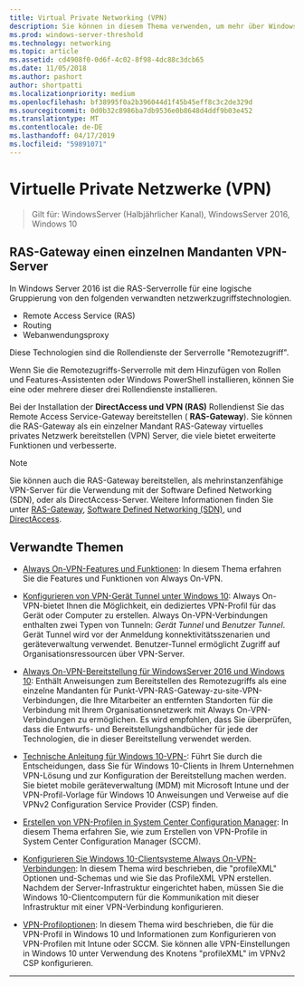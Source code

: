 ```yaml
---
title: Virtual Private Networking (VPN)
description: Sie können in diesem Thema verwenden, um mehr über Windows Server 2016 und Windows 10-VPN-Features und Funktionen erfahren.
ms.prod: windows-server-threshold
ms.technology: networking
ms.topic: article
ms.assetid: cd4908f0-0d6f-4c02-8f98-4dc88c3dcb65
ms.date: 11/05/2018
ms.author: pashort
author: shortpatti
ms.localizationpriority: medium
ms.openlocfilehash: bf38995f0a2b396044d1f45b45eff8c3c2de329d
ms.sourcegitcommit: 0d0b32c8986ba7db9536e0b8648d4ddf9b03e452
ms.translationtype: MT
ms.contentlocale: de-DE
ms.lasthandoff: 04/17/2019
ms.locfileid: "59891071"
---
```

# <a name="virtual-private-networking-vpn"></a>Virtuelle Private Netzwerke \(VPN\)

>Gilt für: WindowsServer (Halbjährlicher Kanal), WindowsServer 2016, Windows 10

## <a name="ras-gateway-as-a-single-tenant-vpn-server"></a>RAS-Gateway einen einzelnen Mandanten VPN-Server

In Windows Server 2016 ist die RAS-Serverrolle für eine logische Gruppierung von den folgenden verwandten netzwerkzugriffstechnologien.

- Remote Access Service (RAS)
- Routing
- Webanwendungsproxy

Diese Technologien sind die Rollendienste der Serverrolle "Remotezugriff".

Wenn Sie die Remotezugriffs-Serverrolle mit dem Hinzufügen von Rollen und Features-Assistenten oder Windows PowerShell installieren, können Sie eine oder mehrere dieser drei Rollendienste installieren.

Bei der Installation der **DirectAccess und VPN (RAS)** Rollendienst Sie das Remote Access Service-Gateway bereitstellen \( **RAS-Gateway**\). Sie können die RAS-Gateway als ein einzelner Mandant RAS-Gateway virtuelles privates Netzwerk bereitstellen \(VPN\) Server, die viele bietet erweiterte Funktionen und verbesserte.

>[!NOTE]
>Sie können auch die RAS-Gateway bereitstellen, als mehrinstanzenfähige VPN-Server für die Verwendung mit der Software Defined Networking \(SDN\), oder als DirectAccess-Server. Weitere Informationen finden Sie unter [RAS-Gateway](https://docs.microsoft.com/windows-server/remote/remote-access/ras-gateway/ras-gateway), [Software Defined Networking (SDN)](https://docs.microsoft.com/windows-server/networking/sdn/software-defined-networking), und [DirectAccess](https://docs.microsoft.com/windows-server/remote/remote-access/directaccess/directaccess).

## <a name="related-topics"></a>Verwandte Themen
- [Always On-VPN-Features und Funktionen](vpn-map-da.md): In diesem Thema erfahren Sie die Features und Funktionen von Always On-VPN. 

- [Konfigurieren von VPN-Gerät Tunnel unter Windows 10](vpn-device-tunnel-config.md): Always On-VPN-bietet Ihnen die Möglichkeit, ein dediziertes VPN-Profil für das Gerät oder Computer zu erstellen. Always On-VPN-Verbindungen enthalten zwei Typen von Tunneln: _Gerät Tunnel_ und _Benutzer Tunnel_. Gerät Tunnel wird vor der Anmeldung konnektivitätsszenarien und geräteverwaltung verwendet. Benutzer-Tunnel ermöglicht Zugriff auf Organisationsressourcen über VPN-Server.

- [Always On-VPN-Bereitstellung für WindowsServer 2016 und Windows 10](always-on-vpn/deploy/always-on-vpn-deploy.md): Enthält Anweisungen zum Bereitstellen des Remotezugriffs als eine einzelne Mandanten für Punkt-VPN-RAS-Gateway\-zu\-site-VPN-Verbindungen, die Ihre Mitarbeiter an entfernten Standorten für die Verbindung mit Ihrem Organisationsnetzwerk mit Always On-VPN-Verbindungen zu ermöglichen. Es wird empfohlen, dass Sie überprüfen, dass die Entwurfs- und Bereitstellungshandbücher für jede der Technologien, die in dieser Bereitstellung verwendet werden.

- [Technische Anleitung für Windows 10-VPN-](https://docs.microsoft.com/windows/access-protection/vpn/vpn-guide): Führt Sie durch die Entscheidungen, dass Sie für Windows 10-Clients in Ihrem Unternehmen VPN-Lösung und zur Konfiguration der Bereitstellung machen werden. Sie bietet mobile geräteverwaltung (MDM) mit Microsoft Intune und der VPN-Profil-Vorlage für Windows 10 Anweisungen und Verweise auf die VPNv2 Configuration Service Provider (CSP) finden.

- [Erstellen von VPN-Profilen in System Center Configuration Manager](https://docs.microsoft.com/sccm/protect/deploy-use/create-vpn-profiles): In diesem Thema erfahren Sie, wie zum Erstellen von VPN-Profile in System Center Configuration Manager (SCCM).

- [Konfigurieren Sie Windows 10-Clientsysteme Always On-VPN-Verbindungen](https://docs.microsoft.com/windows-server/remote/remote-access/vpn/always-on-vpn/deploy/vpn-deploy-client-vpn-connections): In diesem Thema wird beschrieben, die "profileXML" Optionen und-Schemas und wie Sie das ProfileXML VPN erstellen. Nachdem der Server-Infrastruktur eingerichtet haben, müssen Sie die Windows 10-Clientcomputern für die Kommunikation mit dieser Infrastruktur mit einer VPN-Verbindung konfigurieren. 

- [VPN-Profiloptionen](https://docs.microsoft.com/windows/access-protection/vpn/vpn-profile-options): In diesem Thema wird beschrieben, die für die VPN-Profil in Windows 10 und Informationen zum Konfigurieren von VPN-Profilen mit Intune oder SCCM. Sie können alle VPN-Einstellungen in Windows 10 unter Verwendung des Knotens "profileXML" im VPNv2 CSP konfigurieren.

---